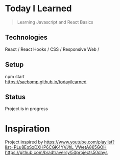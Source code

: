 # Today I Learned
> Learning Javascript and React Basics 
## Technologies
React / React Hooks /  CSS / Responsive Web /
## Setup
npm start<br />
https://saebomp.github.io/todayilearned
## Status
Project is in progress
# Inspiration
Project inspired by https://www.youtube.com/playlist?list=PLu8EoSxDXHP6CGK4YVJhL_VWetA865GOH
https://github.com/bradtraversy/50projects50days
